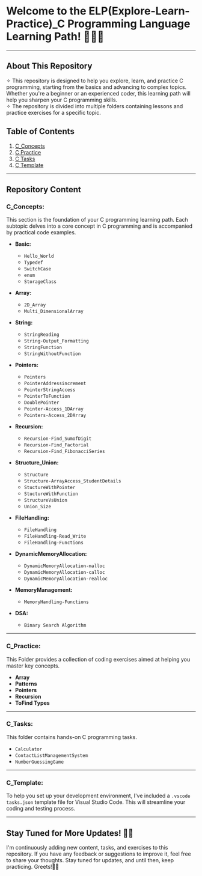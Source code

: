 # Welcome to the ELP(Explore-Learn-Practice)_C Programming Language Learning Path! 👨🏻‍💻
---
## About This Repository
✧ This repository is designed to help you explore, learn, and practice C programming, starting from the basics and advancing to complex topics. Whether you're a beginner or an experienced coder, this learning path will help you sharpen your C programming skills. <br>
✧ The repository is divided into multiple folders containing lessons and practice exercises for a specific topic. 

## Table of Contents
1. [C_Concepts](#C_Concepts)  
2. [C Practice](#C_Practice)
3. [C Tasks](#C_Tasks)
4. [C Template](#C_Template)
---
## Repository Content

### C_Concepts:
This section is the foundation of your C programming learning path. Each subtopic delves into a core concept in C programming and is accompanied by practical code examples.

- **Basic:**
   - `Hello_World`
   - `Typedef`
   - `SwitchCase`
   - `enum`
   - `StorageClass`

- **Array:**
   - `2D_Array`
   - `Multi_DimensionalArray`

- **String:**
   - `StringReading`
   - `String-Output_Formatting`
   - `StringFunction`
   - `StringWithoutFunction`

- **Pointers:**
   - `Pointers`
   - `PointerAddressincrement`
   - `PointerStringAccess`
   - `PointerToFunction`
   - `DoublePointer`
   - `Pointer-Access_1DArray`
   - `Pointers-Access_2DArray`

- **Recursion:**
   - `Recursion-Find_SumofDigit`
   - `Recursion-Find_Factorial`
   - `Recursion-Find_FibonacciSeries`

- **Structure_Union:**
   - `Structure`
   - `Structure-ArrayAccess_StudentDetails`
   - `StuctureWithPointer`
   - `StuctureWithFunction`
   - `StructureVsUnion`
   - `Union_Size`

- **FileHandling:**
   - `FileHandling`
   - `FileHandling-Read_Write`
   - `FileHandling-Functions`

- **DynamicMemoryAllocation:**
   - `DynamicMemoryAllocation-malloc`
   - `DynamicMemoryAllocation-calloc`
   - `DynamicMemoryAllocation-realloc`

- **MemoryManagement:**
   - `MemoryHandling-Functions`

- **DSA:**
   - `Binary Search Algorithm`

---

### C_Practice:

This Folder provides a collection of coding exercises aimed at helping you master key concepts.

- **Array**
- **Patterns**
- **Pointers**
- **Recursion**
- **ToFind Types**

---

### C_Tasks:

This folder contains hands-on C programming tasks.

- `Calculator`
- `ContactListManagementSystem`
- `NumberGuessingGame`

---

### C_Template:

To help you set up your development environment, I've included a `.vscode tasks.json` template file for Visual Studio Code. This will streamline your coding and testing process.

---

## Stay Tuned for More Updates! 🚀🔥

I'm continuously adding new content, tasks, and exercises to this repository. If you have any feedback or suggestions to improve it, feel free to share your thoughts. Stay tuned for updates, and until then, keep practicing. Greets!✌🏻



